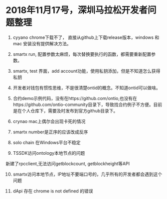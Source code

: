 # 2018年11月17号，深圳马拉松开发者问题整理

1. cyyano chrome下载不了，
直接从github上下载release版本，windows 和mac 安装没有提供解决方法。

2. smartx run, 配置参数太麻烦，每次替换要执行的函数，都需要重新配置参数。

3. smartx, test 界面，add account功能，使用私钥添加，但是不知道怎么获得私钥

4. 开发者对钱包有惯性思维，不是很清楚ontid的概念。不知道ontid可以做啥。

5. 合约demo示例代码，没有在https://github.com/ontio,也没有在https://github.com/ontio-community目录下，导致找合约例子不方便。目前是在个人仓库下，需要及时发布到官方github目录下。

6. crynao mac上偶尔会出现卡死的情况

7. smartx number是正序的应该改成反序

8. solo chain 在Windows平台不稳定

9. TSSDK访问ontology本地节点的问题

新建了rpcclient,无法访问getblockcount, getblockheight等API

10. smartx访问本地节点，IP地址不要端口号的，几乎所有的开发者都会遇到这个问题

11. dApi 存在 chrome is not defined 的错误
